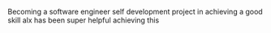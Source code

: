 Becoming a software engineer
self development project in achieving a good skill
alx has been super helpful achieving this

